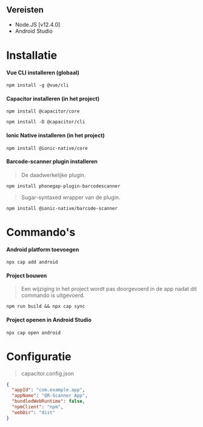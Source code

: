 ## Vereisten

- Node.JS [v12.4.0]
- Android Studio

# Installatie

#### Vue CLI installeren (globaal)
```shell
npm install -g @vue/cli
```

#### Capacitor installeren (in het project)
```shell
npm install @capacitor/core
```
```shell
npm install -D @capacitor/cli
```

#### Ionic Native installeren (in het project)
```shell
npm install @ionic-native/core
```

#### Barcode-scanner plugin installeren
> De daadwerkelijke plugin.
```shell
npm install phonegap-plugin-barcodescanner
```
> Sugar-syntaxed wrapper van de plugin.
```shell
npm install @ionic-native/barcode-scanner
```

# Commando's

#### Android platform toevoegen
```shell
npx cap add android
```

#### Project bouwen
>Een wijziging in het project wordt pas doorgevoerd in de app nadat dit commando is uitgevoerd.
```shell
npm run build && npx cap sync
```

#### Project openen in Android Studio
```shell
npx cap open android
```

# Configuratie

> capacitor.config.json
```json
{
  "appId": "com.example.app",
  "appName": "QR-Scanner App",
  "bundledWebRuntime": false,
  "npmClient": "npm",
  "webDir": "dist"
}
```